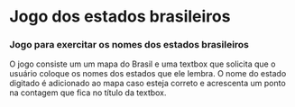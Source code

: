# Jogo dos estados brasileiros
 ### Jogo para exercitar os nomes dos estados brasileiros

 O jogo consiste um um mapa do Brasil e uma textbox que solicita que o usuário coloque os nomes dos estados que ele lembra. O nome do estado digitado é adicionado ao mapa caso esteja correto e acrescenta um ponto na contagem que fica no título da textbox.
